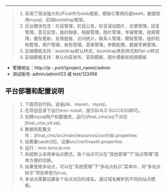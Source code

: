 ------------------------

> 1. 采用了简洁强大的JFinal作为web框架，模板引擎用的是beetl，数据库用mysql，前端bootstrap框架。
> 2. 后台模块包含：栏目管理，栏目公告，栏目滚动图片，文章管理，回复管理，意见反馈，我的相册，相册管理，图片管理，专辑管理，视频管理，缓存更新，友情链接，访问统计，联系人管理，模板管理，组织机构管理，用户管理，角色管理，菜单管理，参数配置，数据字典管理。
> 3. 后端模板支持：bootstrap默认样式、bootstrap黑色样式和flat-ui样式
> 4. 前端模板支持：默认内容发布、官网模板、图片模板和视频模板

* 管理地址：http://${ip:port}/${project_name}/admin
* 测试账号: admin/admin123 或 test/123456

平台部署和配置说明
------------------------

> 1. 下载项目代码，安装jdk、maven、mysql。
> 2. 在项目目录下运行mvn install，提示BUILD SUCCESS即可。
> 3. 创建mysql用户和数据库，运行/jfinal_cms/sql下对应jfinal_cms_v4.sql。
> 4. 数据库配置文件：/jfinal_cms/src/main/resources/conf/db.properties
> 5. 如需要oauth2的，设置src/conf/oauth.properties
> 6. 运行：mvn tomcat:run
> 7. 系统默认采用单站点模式，各个站点可以在“其他管理”下“站点管理”菜单方便的切换。
> 8. 如果使用多站点，可以在“系统管理”下“多站点标示”菜单中，将“多站点标示”项目修改为true。
> 9. 多站点需要设置各个站点对应的域名，通过域名解析到不同的站点模板。

